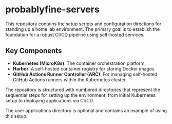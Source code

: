 # probablyfine-servers

This repository contains the setup scripts and configuration directions for standing up a home lab environment. The primary goal is to establish the foundation for a robust CI/CD pipeline using self-hosted services.

## Key Components

*   **Kubernetes (MicroK8s)**: The container orchestration platform.
*   **Harbor**: A self-hosted container registry for storing Docker images.
*   **GitHub Actions Runner Controller (ARC)**: For managing self-hosted GitHub Actions runners within the Kubernetes cluster.

The repository is structured with numbered directories that represent the sequential steps for setting up the environment, from initial Kubernetes setup to deploying applications via CI/CD.

The user applications directory is optional and contains an example of using this setup. 

